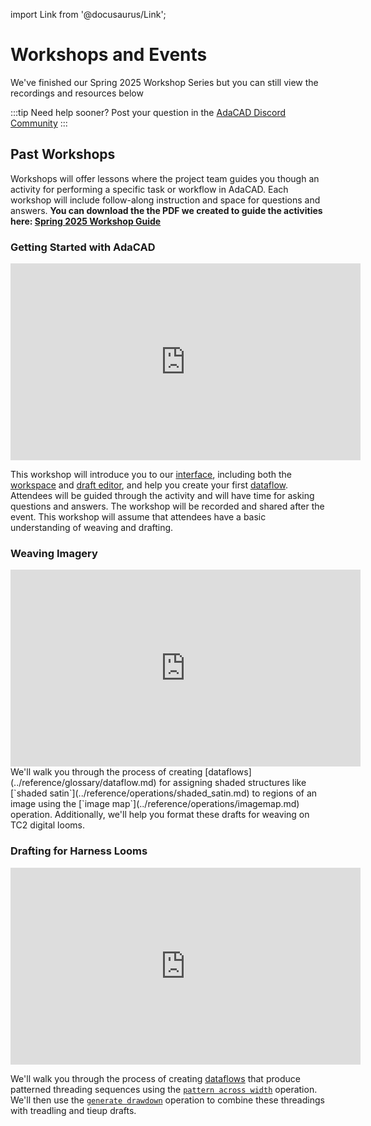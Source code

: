 
import Link from '@docusaurus/Link';

# Workshops and Events
<div class="emph">
We've finished our Spring 2025 Workshop Series but you can still view the recordings and resources below
</div>

:::tip
Need help sooner? Post your question in the [AdaCAD Discord Community](https://discord.gg/Be7ukQcvrC)
:::


## Past Workshops
Workshops will offer lessons where the project team guides you though an activity for performing a specific task or workflow in AdaCAD. Each workshop will include follow-along instruction and space for questions and answers. **You can download the the PDF we created to guide the activities here: [Spring 2025 Workshop Guide](/pdf/Spring2025_WorkshopGuide.pdf)**




### Getting Started with AdaCAD
<iframe width="560" height="315" src="https://www.youtube.com/embed/xS_DZB3A7yY?si=cmHKwgjEoVcpGodZ" title="YouTube video player" frameborder="0" allow="accelerometer; autoplay; clipboard-write; encrypted-media; gyroscope; picture-in-picture; web-share" referrerpolicy="strict-origin-when-cross-origin" allowfullscreen></iframe>

This workshop will introduce you to our [interface](../reference/interface/index.md), including both the [workspace](../reference/interface/workspace.md) and [draft editor](../reference/interface/draft_editor.md), and help you create your first [dataflow](../reference/glossary/dataflow.md). Attendees will be guided through the activity and will have time for asking questions and answers. The workshop will be recorded and shared after the event. This workshop will assume that attendees have a basic understanding of weaving and drafting.




 ### Weaving Imagery
<iframe width="560" height="315" src="https://www.youtube.com/embed/eVma5l__VRk?si=f0LoW7jM0hd5X0rr" title="YouTube video player" frameborder="0" allow="accelerometer; autoplay; clipboard-write; encrypted-media; gyroscope; picture-in-picture; web-share" referrerpolicy="strict-origin-when-cross-origin" allowfullscreen></iframe>
We'll walk you through the process of creating [dataflows](../reference/glossary/dataflow.md) for assigning shaded structures like [`shaded satin`](../reference/operations/shaded_satin.md) to regions of an image using the [`image map`](../reference/operations/imagemap.md) operation. Additionally, we'll help you format these drafts for weaving on TC2 digital looms.



### Drafting for Harness Looms
<iframe width="560" height="315" src="https://www.youtube.com/embed/e9jnwJbUyKY?si=pM-_Zitc3pI1hXNu" title="YouTube video player" frameborder="0" allow="accelerometer; autoplay; clipboard-write; encrypted-media; gyroscope; picture-in-picture; web-share" referrerpolicy="strict-origin-when-cross-origin" allowfullscreen></iframe>

We'll walk you through the process of creating [dataflows](../reference/glossary/dataflow.md) that produce patterned threading sequences using the [`pattern across width`](../reference/operations/warp_profile.md) operation. We'll then use the [`generate drawdown`](../reference/operations/drawdown.md) operation to combine these threadings with treadling and tieup drafts.

<!-- <div class="tutorial-card card padding__top__lg" >
    <div class="card-left card__header">
    ![](./img/ws_intro.png)
    </div>
    <div class="card-right card__body">
    ## Wednesday, March 19 2025, 9am-10am Mountain Time
     Getting Started with AdaCAD
     <div class="card-dx"> This workshop will introduce you to our [interface](../reference/interface/index.md), including both the [workspace](../reference/interface/workspace.md) and [draft editor](../reference/interface/draft_editor.md), and help you create your first [dataflow](../reference/glossary/dataflow.md). Attendees will be guided through the activity and will have time for asking questions and answers. The workshop will be recorded and shared after the event. This workshop will assume that attendees have a basic understanding of weaving and drafting.</div>

     
     <div class="card__footer">
   <Link class="button button--primary button--block" to="https://www.youtube.com/watch?v=xS_DZB3A7yY" target="_blank">Watch the Workshop Recording</Link>


    </div>

    </div>
</div> -->

<!-- <div class="tutorial-card card">
    <div class="card-left">
     ![](./img/ws_imagery.jpg)
    </div>
    <div class="card-right">
    ## Wednesday, April 16 2025, 9am-10am Mountain Time
    Weaving Imagery in AdaCAD
     <div class="card-dx"> We'll walk you through the process of creating [dataflows](../reference/glossary/dataflow.md) for assigning shaded structures like [`shaded satin`](../reference/operations/shaded_satin.md) to regions of an image using the [`image map`](../reference/operations/imagemap.md) operation. Additionally, we'll help you format these drafts for weaving on TC2 digital looms.</div>
         <div class="card__footer">
        <Link class="button button--primary button--block" to="https://www.youtube.com/watch?v=eVma5l__VRk" target="_blank">Watch the Workshop Recording</Link>

        </div>
    </div>
</div> -->



<!-- ## Office Hours
Office hours offer you a space to come chat with the AdaCAD project team. We can help answer your question or demonstrate new techniques. There is no formal schedule, just drop in the call if/when you have a question to ask.


<div class="tutorial-card card">
    <div class="card-left">
    ![](./img/office_hours.png)
    </div>
    <div class="card-right">

    Upcoming Office Hours
  
   <div class="card-dx">
    Monday, **March 31 2025**, 4pm-5pm Mountain Time

    Monday, **April 21 2025**, 4pm-5pm Mountain Time

    Monday, **May 19 2025**, 4pm-5pm Mountain Time
    </div>

         <div class="card__footer">
       <Link class="button button--secondary button--block" to="https://cuboulder.qualtrics.com/jfe/form/SV_5Bf1YcR9iy1gEaq" target="_blank">Register</Link>
    </div>
    </div>
</div>





 -->

